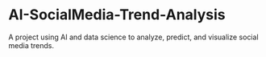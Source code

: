 # AI-SocialMedia-Trend-Analysis
A project using AI and data science to analyze, predict, and visualize social media trends.
